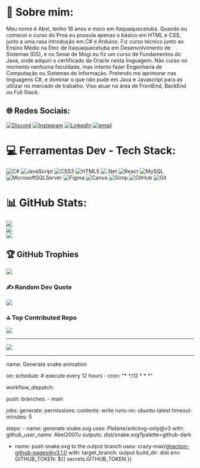 # 💫 Sobre mim:
Meu nome é Abel, tenho 18 anos e moro em Itaquaquecetuba. Quando eu comecei o curso do Proa eu possuía apenas o básico em HTML e CSS, junto a uma rasa introdução em C# e Arduino. Fiz curso técnico junto ao Ensino Médio na Etec de Itaquaquecetuba em Desenvolvimento de Sistemas (DS), e no Senai de Mogi eu fiz um curso de Fundamentos do Java, onde adquiri o certificado da Oracle nesta linguagem. Não curso no momento nenhuma faculdade, mas intento fazer Engenharia de Computação ou Sistemas de Informação. Pretendo me aprimorar nas linguagens C#, e dominar o que não pude em Java e Javascript para as utilizar no mercado de trabalho. Viso atuar na área de FrontEnd, BackEnd ou Full Stack.


## 🌐 Redes Sociais:
[![Discord](https://img.shields.io/badge/Discord-%237289DA.svg?logo=discord&logoColor=white)](https://discord.gg/https://discord.gg/y4dRvnJQ) [![Instagram](https://img.shields.io/badge/Instagram-%23E4405F.svg?logo=Instagram&logoColor=white)](https://instagram.com/https://www.instagram.com/abelgarcia83/) [![LinkedIn](https://img.shields.io/badge/LinkedIn-%230077B5.svg?logo=linkedin&logoColor=white)](https://linkedin.com/in/https://www.linkedin.com/in/abelgarcia7/) [![email](https://img.shields.io/badge/Email-D14836?logo=gmail&logoColor=white)](mailto:abel89275@gmail.com) 

# 💻 Ferramentas Dev - Tech Stack:
![C#](https://img.shields.io/badge/c%23-%23239120.svg?style=plastic&logo=csharp&logoColor=white) ![JavaScript](https://img.shields.io/badge/javascript-%23323330.svg?style=plastic&logo=javascript&logoColor=%23F7DF1E) ![CSS3](https://img.shields.io/badge/css3-%231572B6.svg?style=plastic&logo=css3&logoColor=white) ![HTML5](https://img.shields.io/badge/html5-%23E34F26.svg?style=plastic&logo=html5&logoColor=white) ![.Net](https://img.shields.io/badge/.NET-5C2D91?style=plastic&logo=.net&logoColor=white) ![React](https://img.shields.io/badge/react-%2320232a.svg?style=plastic&logo=react&logoColor=%2361DAFB) ![MySQL](https://img.shields.io/badge/mysql-4479A1.svg?style=plastic&logo=mysql&logoColor=white) ![MicrosoftSQLServer](https://img.shields.io/badge/Microsoft%20SQL%20Server-CC2927?style=plastic&logo=microsoft%20sql%20server&logoColor=white) ![Figma](https://img.shields.io/badge/figma-%23F24E1E.svg?style=plastic&logo=figma&logoColor=white) ![Canva](https://img.shields.io/badge/Canva-%2300C4CC.svg?style=plastic&logo=Canva&logoColor=white) ![Gimp](https://img.shields.io/badge/Gimp-657D8B?style=plastic&logo=gimp&logoColor=FFFFFF) ![GitHub](https://img.shields.io/badge/github-%23121011.svg?style=plastic&logo=github&logoColor=white) ![Git](https://img.shields.io/badge/git-%23F05033.svg?style=plastic&logo=git&logoColor=white)
# 📊 GitHub Stats:
![](https://github-readme-stats.vercel.app/api?username=Abel2007u&theme=dark&hide_border=false&include_all_commits=false&count_private=false)<br/>
![](https://nirzak-streak-stats.vercel.app/?user=Abel2007u&theme=dark&hide_border=false)<br/>
![](https://github-readme-stats.vercel.app/api/top-langs/?username=Abel2007u&theme=dark&hide_border=false&include_all_commits=false&count_private=false&layout=compact)

## 🏆 GitHub Trophies
![](https://github-profile-trophy.vercel.app/?username=Abel2007u&theme=radical&no-frame=false&no-bg=true&margin-w=4)

### ✍️ Random Dev Quote
![](https://quotes-github-readme.vercel.app/api?type=horizontal&theme=radical)

### 🔝 Top Contributed Repo
![](https://github-contributor-stats.vercel.app/api?username=Abel2007u&limit=5&theme=dark&combine_all_yearly_contributions=true)

---
[![](https://visitcount.itsvg.in/api?id=Abel2007u&icon=0&color=0)](https://visitcount.itsvg.in)

---
name: Generate snake animation

on:
  schedule: # execute every 12 hours
    - cron: "* */12 * * *"

  workflow_dispatch:

  push:
    branches:
    - main

jobs:
  generate:
    permissions:
      contents: write
    runs-on: ubuntu-latest
    timeout-minutes: 5

 steps:
      - name: generate snake.svg
        uses: Platane/snk/svg-only@v3
        with:
          github_user_name: Abel2007u
          outputs: dist/snake.svg?palette=github-dark


- name: push snake.svg to the output branch
        uses: crazy-max/ghaction-github-pages@v3.1.0
        with:
          target_branch: output
          build_dir: dist
        env:
          GITHUB_TOKEN: ${{ secrets.GITHUB_TOKEN }}

<!-- Proudly created with GPRM ( https://gprm.itsvg.in ) -->
